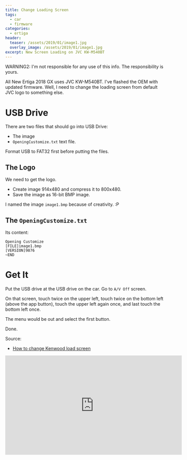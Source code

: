 ```yaml
---
title: Change Loading Screen 
tags:
  - car
  - firmware
categories:
  - ertiga
header:
  teaser: /assets/2019/01/image1.jpg
  overlay_image: /assets/2019/01/image1.jpg
excerpt: New Screen Loading on JVC KW-M540BT
---
```

WARNING2: I'm not responsible for any use of this info. The responsibility is yours.

All New Ertiga 2018 GX uses JVC KW-M540BT. I've flashed the OEM with updated firmware. Well, I need to change the loading screen from default JVC logo to something else.


# USB Drive

There are two files that should go into USB Drive:

* The image
* `OpeningCustomize.txt` text file.

Format USB to FAT32 first before putting the files.

## The Logo

We need to get the logo.

* Create image 914x480 and compress it to 800x480.
* Save the image as 16-bit BMP image.

I named the image `image1.bmp` because of creativity. :P

## The  `OpeningCustomize.txt`

Its content:
```
Opening Customize
[FILE]image1.bmp
[VERSION]9876
~END
```

# Get It

Put the USB drive at the USB drive on the car. Go to `A/V Off` screen.

On that screen, touch twice on the upper left, touch twice on the bottom left (above the app button), touch the upper left again once, and last touch the bottom left once.

The menu would be out and select the first button.

Done.

Source:
* [How to change Kenwood load screen](https://carboncarsystems.com.au/how-to-change-jvc-kenwood-load-screen/)

<iframe width="560" height="315" src="https://www.youtube.com/embed/zzMevvZEKjs" frameborder="0" allow="accelerometer; autoplay; encrypted-media; gyroscope; picture-in-picture" allowfullscreen></iframe>

